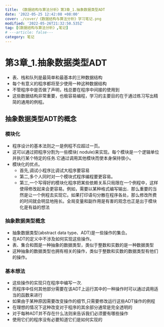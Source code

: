 ```yaml
---
title: 《数据结构与算法分析》第3章_1.抽象数据类型ADT
date: '2022-05-25 12:42:08 +08:00'
cover: ./cover/《数据结构与算法分析》学习笔记.png
modified: '2022-05-26T21:32:50.535Z'
tag: [《数据结构与算法分析》,笔记]
# ---article: false---
category: 笔记
---
```



# 第3章_1.抽象数据类型ADT

- 表、栈和队列是最简单和最基本的三种数据结构
- 每个有意义的程序都将至少使用一种这种数据结构
- 不管程序中是否做了声明，栈总要在程序中间接的使用到
- 这些数据结构非常重要，也极容易编程，学习的主要目的在于通过练习写出精简的通用的例程。

## 抽象数据类型ADT的概念

### 模块化

- 程序设计的基本法则之一是例程不应超过一页。
- 这可以通过把程序分割为一些模块( nodule)来实现。每个模块是一个逻辑单位并执行某个特定的任务.它通过调用其他模块而使本身保持很小。
- 模块化的优点。
  - 首先,调试小程序比调试大程序要容易
  - 第二,多个人同时对一个模块式程序编程要更容易。
  - 第三,一个写得好的模块化程序把某些依赖关系只局限在一个例程中，这样使得修改起来会更容易。例如，需要以某种格式编写输出．那么重要的当然是让一个例程去实现它。如果打印语句分散在程序各处，那么修改所费的时间就会明显地拖长。全局变量和副作用是有害的观念也正是出于模块化是有益的想法

### 抽象数据类型概念

- 抽象数据类型(abstract data type、ADT)是一些操作的集合。
- 在ADT的定义中不涉及如何实现这些操作。
- 表、集合和图是一种抽象的数据类型，类似于整数和实数的是一种数据类型
- 这种抽象的数据类型也拥有相关的操作，类似于整数和实数的数据类型有他们的操作。

### 基本想法

- 这些操作的实现只在程序中编写一次.
- 而程序中任何其他部分需要在该ADT上运行其中的一种操作时可以通过调用适当的函数来进行
- 如果由于某种原因需要改变操作的细节,只需要修改运行这些ADT操作的例程
- 在理想的情况下这种改变对于程序的其余部分通常是完全透明的
- 对于每种ADT并不存在什么法则来告诉我们必须要有哪些操作
- 使用它们的程序没有必要知道它们是如何实现的
